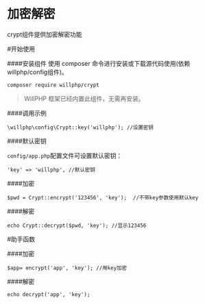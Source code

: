 # 加密解密
crypt组件提供加密解密功能

#开始使用

####安装组件
使用 composer 命令进行安装或下载源代码使用(依赖willphp/config组件)。

    composer require willphp/crypt

> WillPHP 框架已经内置此组件，无需再安装。

####调用示例

    \willphp\config\Crypt::key('willphp'); //设置密钥

####默认密钥

`config/app.php`配置文件可设置默认密钥：
	
	'key' => 'willphp', //默认密钥
	

####加密

    $pwd = Crypt::encrypt('123456', 'key');  //不带key参数使用默认key 

####解密

    echo Crypt::decrypt($pwd, 'key'); //显示123456


#助手函数


####加密
	
    $app= encrypt('app', 'key'); //用key加密

####解密

    echo decrypt('app', 'key');

